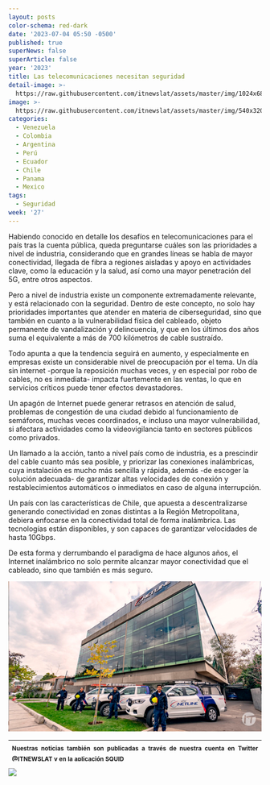 ```yaml
---
layout: posts
color-schema: red-dark
date: '2023-07-04 05:50 -0500'
published: true
superNews: false
superArticle: false
year: '2023'
title: Las telecomunicaciones necesitan seguridad
detail-image: >-
  https://raw.githubusercontent.com/itnewslat/assets/master/img/1024x680/Netline-g.jpg
image: >-
  https://raw.githubusercontent.com/itnewslat/assets/master/img/540x320/Netline-p.jpg
categories:
  - Venezuela
  - Colombia
  - Argentina
  - Perú
  - Ecuador
  - Chile
  - Panama
  - Mexico
tags:
  - Seguridad
week: '27'
---
```

Habiendo conocido en detalle los desafíos en telecomunicaciones para el país tras la cuenta pública, queda preguntarse cuáles son las prioridades a nivel de industria, considerando que en grandes líneas se habla de mayor conectividad, llegada de fibra a regiones aisladas y apoyo en actividades clave, como la educación y la salud, así como una mayor penetración del 5G, entre otros aspectos.
 
Pero a nivel de industria existe un componente extremadamente relevante, y está relacionado con la seguridad. Dentro de este concepto, no solo hay prioridades importantes que atender en materia de ciberseguridad, sino que también en cuanto a la vulnerabilidad física del cableado, objeto permanente de vandalización y delincuencia, y que en los últimos dos años suma el equivalente a más de 700 kilómetros de cable sustraído.
 
Todo apunta a que la tendencia seguirá en aumento, y especialmente en empresas existe un considerable nivel de preocupación por el tema. Un día sin internet -porque la reposición muchas veces, y en especial por robo de cables, no es inmediata- impacta fuertemente en las ventas, lo que en servicios críticos puede tener efectos devastadores.
 
Un apagón de Internet puede generar retrasos en atención de salud, problemas de congestión de una ciudad debido al funcionamiento de semáforos, muchas veces coordinados, e incluso una mayor vulnerabilidad, si afectara actividades como la videovigilancia tanto en sectores públicos como privados.
 
Un llamado a la acción, tanto a nivel país como de industria, es a prescindir del cable cuanto más sea posible, y priorizar las conexiones inalámbricas, cuya instalación es mucho más sencilla y rápida, además -de escoger la solución adecuada- de garantizar altas velocidades de conexión y restablecimientos automáticos o inmediatos en caso de alguna interrupción.
 
Un país con las características de Chile, que apuesta a descentralizarse generando conectividad en zonas distintas a la Región Metropolitana, debiera enfocarse en la conectividad total de forma inalámbrica. Las tecnologías están disponibles, y son capaces de garantizar velocidades de hasta 10Gbps.
 
De esta forma y derrumbando el paradigma de hace algunos años, el Internet inalámbrico no solo permite alcanzar mayor conectividad que el cableado, sino que también es más seguro.

![](https://raw.githubusercontent.com/itnewslat/assets/master/img/540x320/Netline-p.jpg)

<table style="height: 42px;" width="569">
<tbody>
<tr>
<td style="text-align: justify;"><sub><strong>Nuestras noticias también son publicadas a través de nuestra cuenta en Twitter <a href="https://twitter.com/itnewslat?lang=es">@ITNEWSLAT</a> y en la aplicación <a href="https://squidapp.co/en/">SQUID</a></strong></sub></td>
</tr>
</tbody>
</table>
<img src="https://tracker.metricool.com/c3po.jpg?hash=56f88a41e39ab42c063cc51676587a04"/>